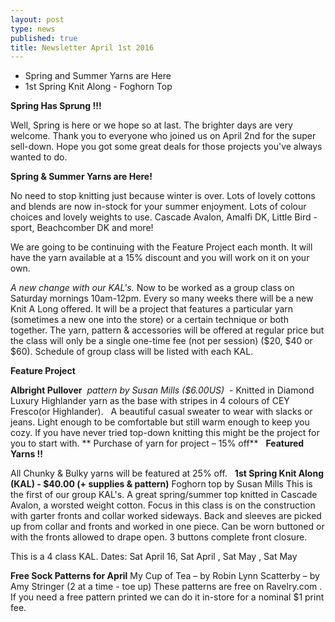 ```yaml
---
layout: post
type: news
published: true
title: Newsletter April 1st 2016
---
```

- Spring and Summer Yarns are Here
- 1st Spring Knit Along - Foghorn Top

**Spring Has Sprung !!!**

Well, Spring is here or we hope so at last.  The brighter days are very welcome.
Thank you to everyone who joined us on April 2nd for the super sell-down.  Hope you got some great deals for those projects you've always wanted to do. 

**Spring & Summer Yarns are Here!**

No need to stop knitting just because winter is over. Lots of  lovely cottons and blends are now in-stock for your summer enjoyment. Lots of colour choices and lovely weights to use.  Cascade Avalon, Amalfi DK, Little Bird -sport, Beachcomber DK and more! 

We are going to be continuing with the Feature Project each month. It will have the yarn available at a 15% discount and you will work on it on your own.

_A new change  with our KAL's._ Now to be worked as a group class on Saturday mornings 10am-12pm. Every so many weeks there will be a new Knit A Long offered.  It will be a project that features a particular yarn (sometimes a new one into the store) or a certain technique or both together.  The yarn, pattern & accessories will be offered at regular price but the class will only be a single one-time fee (not per session) ($20, $40 or $60). Schedule of  group class will be listed with each KAL.

**Feature Project**

**Albright Pullover**  _pattern by Susan Mills ($6.00US)_  - Knitted in Diamond Luxury Highlander yarn as the base with stripes in 4 colours of CEY Fresco(or Highlander).  
      A beautiful casual sweater to wear with slacks or jeans. Light enough to be
comfortable but still warm enough to keep you cozy. If you have never tried top-down knitting this might be the project for you to start with. 
** Purchase of yarn for project – 15% off**
 
**Featured Yarns !!**

All Chunky & Bulky yarns will be featured at 25% off.
 
**1st Spring Knit Along (KAL) - $40.00 (+ supplies & pattern)**
Foghorn top   by Susan Mills
This is the first of our group KAL's.  A great spring/summer top knitted in Cascade Avalon, a worsted weight cotton. Focus in this class is on the construction with garter fronts and collar worked sideways. Back and sleeves are picked up from collar and fronts and worked in one piece. Can be worn buttoned or with the fronts allowed to drape open. 3 buttons complete front closure.

This is a 4 class KAL.
Dates:  Sat April 16, Sat April    , Sat May   , Sat May           

**Free Sock Patterns for April**
My Cup of Tea – by Robin Lynn
Scatterby – by Amy Stringer (2 at a time - toe up)
These patterns are free on Ravelry.com  . If you need a free pattern printed we can do it in-store for a nominal $1 print fee.
